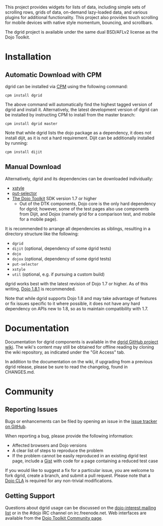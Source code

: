 This project provides widgets for lists of data, including simple sets of scrolling rows,
grids of data, on-demand lazy-loaded data, and various plugins for additional functionality. 
This project also provides touch scrolling for mobile devices with native style
momentum, bouncing, and scrollbars.

The dgrid project is available under the same dual BSD/AFLv2 license as the Dojo Toolkit.

# Installation

## Automatic Download with CPM

dgrid can be installed via [CPM](https://github.com/kriszyp/cpm)
using the following command:

    cpm install dgrid

The above command will automatically find the highest tagged version of dgrid and
install it.  Alternatively, the latest development version of dgrid can be
installed by instructing CPM to install from the master branch:

    cpm install dgrid master

Note that while dgrid lists the dojo package as a dependency, it does not install
dijit, as it is not a hard requirement.  Dijit can be additionally installed by
running:

    cpm install dijit

## Manual Download

Alternatively, dgrid and its dependencies can be downloaded individually:

* [xstyle](https://github.com/kriszyp/xstyle)
* [put-selector](https://github.com/kriszyp/put-selector)
* [The Dojo Toolkit](http://dojotoolkit.org) SDK version 1.7 or higher
    * Out of the DTK components, Dojo core is the only hard dependency for dgrid;
      however, some of the test pages also use components from Dijit, and
      Dojox (namely grid for a comparison test, and mobile for a mobile page).

It is recommended to arrange all dependencies as siblings, resulting in a
directory structure like the following:

* `dgrid`
* `dijit` (optional, dependency of some dgrid tests)
* `dojo`
* `dojox` (optional, dependency of some dgrid tests)
* `put-selector`
* `xstyle`
* `util` (optional, e.g. if pursuing a custom build)

dgrid works best with the latest revision of Dojo 1.7 or higher.  As of this
writing, [Dojo 1.8.1](http://download.dojotoolkit.org/release-1.8.1/) is
recommended.

Note that while dgrid supports Dojo 1.8 and may take advantage of features or
fix issues specific to it where possible, it does not have any hard dependency
on APIs new to 1.8, so as to maintain compatibility with 1.7.

# Documentation

Documentation for dgrid components is available in the
[dgrid GitHub project wiki](https://github.com/SitePen/dgrid/wiki).
The wiki's content may still be obtained for offline reading by cloning
the wiki repository, as indicated under the "Git Access" tab.

In addition to the documentation on the wiki, if upgrading from a previous
dgrid release, please be sure to read the changelog, found in CHANGES.md.

# Community

## Reporting Issues

Bugs or enhancements can be filed by opening an issue in the
[issue tracker on GitHub](https://github.com/SitePen/dgrid/issues?state=open).

When reporting a bug, please provide the following information:

* Affected browsers and Dojo versions
* A clear list of steps to reproduce the problem
* If the problem cannot be easily reproduced in an existing dgrid test page,
  include a [Gist](https://gist.github.com/) with code for a page containing a
  reduced test case

If you would like to suggest a fix for a particular issue, you are welcome to
fork dgrid, create a branch, and submit a pull request.  Please note that a
[Dojo CLA](http://www.dojofoundation.org/about/cla) is required for any
non-trivial modifications.

## Getting Support

Questions about dgrid usage can be discussed on the
[dojo-interest mailing list](http://mail.dojotoolkit.org/mailman/listinfo/dojo-interest)
or in the #dojo IRC channel on irc.freenode.net. Web interfaces are available
from the [Dojo Toolkit Community page](https://dojotoolkit.org/community/).